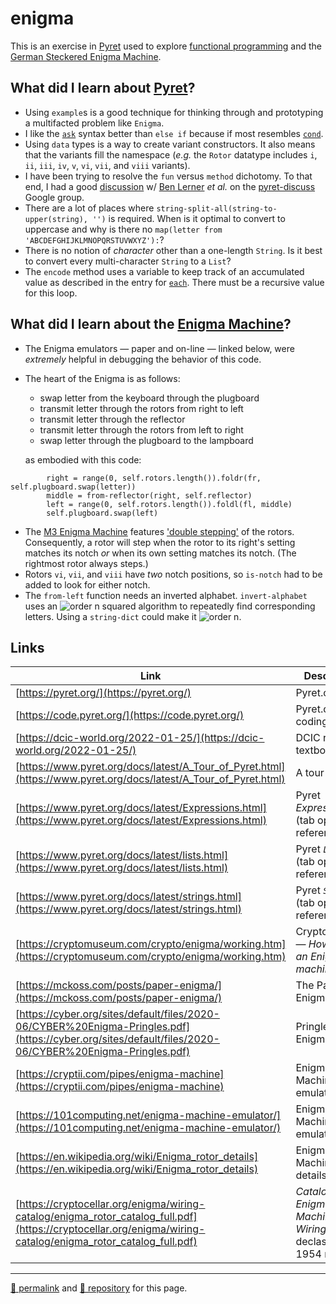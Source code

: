 # enigma

This is an exercise in [Pyret](http://pyret.org/) used to explore [functional programming](https://dcic-world.org/2022-01-25/) and the [German Steckered Enigma Machine](https://www.cryptomuseum.com/crypto/enigma/working.htm).

## What did I learn about [Pyret](http://pyret.org/)?

- Using `example`s is a good technique for thinking through and prototyping a multifacted problem like `Enigma`.
- I like the [`ask`](https://www.pyret.org/docs/latest/Expressions.html#%28part._s~3aask-expr%29) syntax better than `else if` because if most resembles [`cond`](https://docs.racket-lang.org/reference/if.html).
- Using `data` types is a way to create variant constructors. It also means that the variants fill the namespace (*e.g.* the `Rotor` datatype includes `i`, `ii`, `iii`, `iv`, `v`, `vi`, `vii`, and `viii` variants).
- I have been trying to resolve the `fun` versus `method` dichotomy. To that end, I had a good [discussion](https://groups.google.com/g/pyret-discuss/c/lmnJX0VWPZU) w/ [Ben Lerner](https://www.ccs.neu.edu/home/blerner/) *et al.* on the [pyret-discuss](https://groups.google.com/g/pyret-discuss/) Google group.
- There are a lot of places where `string-split-all(string-to-upper(string), '')` is required. When is it optimal to convert to uppercase and why is there no `map(letter from 'ABCDEFGHIJKLMNOPQRSTUVWXYZ'):`?
- There is no notion of *character* other than a one-length `String`. Is it best to convert every multi-character `String` to a `List`?
- The `encode` method uses a variable to keep track of an accumulated value as described in the entry for [`each`](https://www.pyret.org/docs/latest/lists.html#%28idx._%28gentag._264%29%29). There must be a recursive value for this loop.

## What did I learn about the [Enigma Machine](https://www.cryptomuseum.com/crypto/enigma/)?

- The Enigma emulators &mdash; paper and on-line &mdash; linked below, were *extremely* helpful in debugging the behavior of this code.
- The heart of the Enigma is as follows:
  - swap letter from the keyboard through the plugboard
  - transmit letter through the rotors from right to left
  - transmit letter through the reflector
  - transmit letter through the rotors from left to right
  - swap letter through the plugboard to the lampboard

  as embodied with this code:

```Pyret
        right = range(0, self.rotors.length()).foldr(fr, self.plugboard.swap(letter))
        middle = from-reflector(right, self.reflector)
        left = range(0, self.rotors.length()).foldl(fl, middle)
        self.plugboard.swap(left)
```  

- The [M3 Enigma Machine](https://www.cryptomuseum.com/crypto/enigma/m3/) features ['double stepping'](https://www.cryptomuseum.com/people/hamer/files/double_stepping.pdf) of the rotors. Consequently, a rotor will step when the rotor to its right's setting matches its notch *or* when its own setting matches its notch. (The rightmost rotor always steps.)
- Rotors `vi`, `vii`, and `viii` have *two* notch positions, so `is-notch` had to be added to look for either notch.
- The `from-left` function needs an inverted alphabet. `invert-alphabet` uses an ![order n squared](https://latex.codecogs.com/png.latex?\dpi{100}\mathcal{O}\left(n^{2}\right)) algorithm to repeatedly find corresponding letters. Using a `string-dict` could make it ![order n](https://latex.codecogs.com/png.latex?\dpi{100}\mathcal{O}\left(n\right)).

## Links

| Link | Description |
| --- | --- |
| [https://pyret.org/](https://pyret.org/) | Pyret.org |
| [https://code.pyret.org/](https://code.pyret.org/) | Pyret.org coding IDE |
| [https://dcic-world.org/2022-01-25/](https://dcic-world.org/2022-01-25/) | DCIC reference textbook |
| [https://www.pyret.org/docs/latest/A_Tour_of_Pyret.html](https://www.pyret.org/docs/latest/A_Tour_of_Pyret.html) | A tour of Pyret |
| [https://www.pyret.org/docs/latest/Expressions.html](https://www.pyret.org/docs/latest/Expressions.html) | Pyret *Expressions* (tab open for reference) |
| [https://www.pyret.org/docs/latest/lists.html](https://www.pyret.org/docs/latest/lists.html) | Pyret *`List`s* (tab open for reference) |
| [https://www.pyret.org/docs/latest/strings.html](https://www.pyret.org/docs/latest/strings.html) | Pyret *`String`s* (tab open for reference) |
| [https://cryptomuseum.com/crypto/enigma/working.htm](https://cryptomuseum.com/crypto/enigma/working.htm) | CryptoMuseum &mdash; *How does an Enigma machine work?* |
| [https://mckoss.com/posts/paper-enigma/](https://mckoss.com/posts/paper-enigma/) | The Paper Enigma |
| [https://cyber.org/sites/default/files/2020-06/CYBER%20Enigma-Pringles.pdf](https://cyber.org/sites/default/files/2020-06/CYBER%20Enigma-Pringles.pdf) | Pringles&reg; Can Enigma |
| [https://cryptii.com/pipes/enigma-machine](https://cryptii.com/pipes/enigma-machine) | Enigma Machine emulator |
| [https://101computing.net/enigma-machine-emulator/](https://101computing.net/enigma-machine-emulator/) | Enigma Machine emulator |
| [https://en.wikipedia.org/wiki/Enigma_rotor_details](https://en.wikipedia.org/wiki/Enigma_rotor_details) | Enigma Machine rotor details |
| [https://cryptocellar.org/enigma/wiring-catalog/enigma_rotor_catalog_full.pdf](https://cryptocellar.org/enigma/wiring-catalog/enigma_rotor_catalog_full.pdf) | *Catalog of Enigma Cipher Machine Wirings* &mdash; declassified 1954 report |

<hr>

[&#128279; permalink](https://psb-david-petty.github.io/enigma) and [&#128297; repository](https://github.com/psb-david-petty/enigma) for this page.
